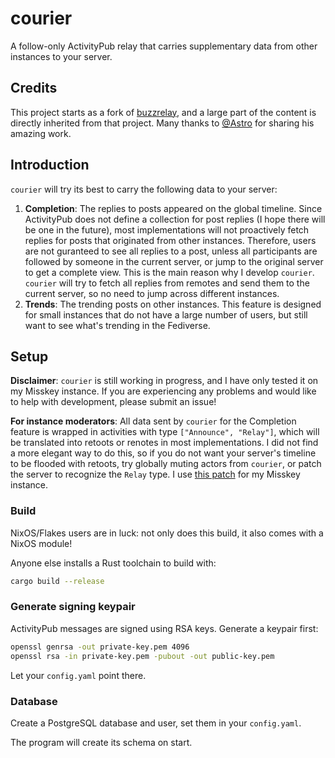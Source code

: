 # courier

A follow-only ActivityPub relay that carries supplementary data from other instances to your server.

## Credits

This project starts as a fork of [buzzrelay](https://github.com/astro/buzzrelay), and a large part of the content is directly inherited from that project.
Many thanks to [@Astro](https://github.com/astro) for sharing his amazing work.

## Introduction

`courier` will try its best to carry the following data to your server:

1. **Completion**: The replies to posts appeared on the global timeline.
   Since ActivityPub does not define a collection for post replies (I hope there will be one in the future),
   most implementations will not proactively fetch replies for posts that originated from other instances.
   Therefore, users are not guranteed to see all replies to a post, unless all participants are followed by someone in the current server, or jump to the original server to get a complete view.
   This is the main reason why I develop `courier`.
   `courier` will try to fetch all replies from remotes and send them to the current server, so no need to jump across different instances.
2. **Trends**: The trending posts on other instances.
   This feature is designed for small instances that do not have a large number of users, but still want to see what's trending in the Fediverse.

## Setup

**Disclaimer**:
`courier` is still working in progress, and I have only tested it on my Misskey instance.
If you are experiencing any problems and would like to help with development, please submit an issue!

**For instance moderators**:
All data sent by `courier` for the Completion feature is wrapped in activities with type `["Announce", "Relay"]`,
which will be translated into retoots or renotes in most implementations.
I did not find a more elegant way to do this, so if you do not want your server's timeline to be flooded with retoots,
try globally muting actors from `courier`, or patch the server to recognize the `Relay` type.
I use [this patch](./misskey-relay.patch) for my Misskey instance.

### Build

NixOS/Flakes users are in luck: not only does this build, it also
comes with a NixOS module!

Anyone else installs a Rust toolchain to build with:

```bash
cargo build --release
```

### Generate signing keypair

ActivityPub messages are signed using RSA keys. Generate a keypair
first:

```bash
openssl genrsa -out private-key.pem 4096
openssl rsa -in private-key.pem -pubout -out public-key.pem
```

Let your `config.yaml` point there.

### Database

Create a PostgreSQL database and user, set them in your `config.yaml`.

The program will create its schema on start.
